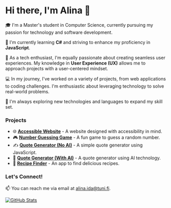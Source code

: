 # Hi there, I'm Alina 👋

🎓 I'm a Master's student in Computer Science, currently pursuing my passion for technology and software development.

🌱 I'm currently learning **C#** and striving to enhance my proficiency in **JavaScript**.

💼 As a tech enthusiast, I'm equally passionate about creating seamless user experiences. My knowledge in **User Experience (UX)** allows me to approach projects with a user-centered mindset.

💻 In my journey, I've worked on a variety of projects, from web applications to coding challenges. I'm enthusiastic about leveraging technology to solve real-world problems.

🔭 I'm always exploring new technologies and languages to expand my skill set.

### Projects

- 🌐 [**Accessible Website**](https://github.com/alinaida/accessible-website) - A website designed with accessibility in mind.
- 🎮 [**Number Guessing Game**](https://github.com/alinaida/number-guessing-game) - A fun game to guess a random number.
- ✍️ [**Quote Generator (No AI)**](https://github.com/alinaida/quote-generator-no-ai) - A simple quote generator using JavaScript.
- 🤖 [**Quote Generator (With AI)**](https://github.com/alinaida/quote-generator) - A quote generator using AI technology.
- 🍔 [**Recipe Finder**](https://github.com/alinaida/recipe-finder) - An app to find delicious recipes.

### Let's Connect!

📫 You can reach me via email at [alina.ida@tuni.fi](mailto:alina.ida@tuni.fi).

[![GitHub Stats](https://github-readme-stats.vercel.app/api?username=alinaida&show_icons=true)](https://github.com/alinaida)
